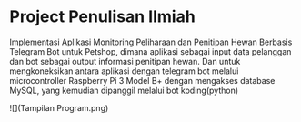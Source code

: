 # Project Penulisan Ilmiah
Implementasi Aplikasi Monitoring Peliharaan dan Penitipan Hewan Berbasis Telegram Bot untuk Petshop, dimana aplikasi sebagai input data pelanggan dan bot sebagai output informasi penitipan hewan. Dan untuk mengkoneksikan antara aplikasi dengan telegram bot melalui microcontroller Raspberry Pi 3 Model B+ dengan mengakses database MySQL, yang kemudian dipanggil melalui bot koding(python)

![](Tampilan Program.png)
